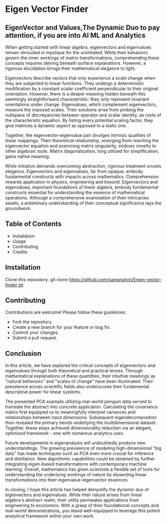 # Eigen Vector Finder

## EigenVector and Values,The Dynamic Duo to pay attention, if you are into AI ML and Analytics

When getting started with linear algebra, eigenvectors and eigenvalues remain shrouded in mystique for the uninitiated. While their behaviors govern the inner workings of matrix transformations, comprehending these concepts requires delving beneath surface explanations. However, a rigorous elucidation brings their mathematical elegance to light. 

Eigenvectors describe vectors that only experience a scale change when they are subjected to linear functions. They undergo a deterministic modification by a constant scalar coefficient perpendicular to their original orientation.  However, there is a deeper meaning hidden beneath this seemingly straightforward characteristic: they only represent invariant orientations under change. Eigenvalues, which complement eigenvectors, measure the imposed scales. Their solutions arise from probing the nullspace of discrepancies between operator and scalar identity, as roots of the characteristic equation. By listing every potential scaling factor, they give matrices a dynamic aspect as opposed to a static one.

Together, the eigenvector-eigenvalue pair divulges intrinsic qualities of linear mappings. Their theoretical relationship, emerging from rewriting the eigenvector equation and examining matrix singularity, endows novelty to other algebraic tools. Matrix diagonalization, long utilized for simplification, gains native meaning.

While initiation demands overcoming abstraction, rigorous treatment unveils elegance. Eigenvectors and eigenvalues, far from opaque, embody fundamental constructs with impacts across mathematics. Comprehension rewards application in physics, engineering and beyond.
Eigenvectors and eigenvalues, important foundations of linear algebra, embody fundamental constructs essential for understanding the essence of mathematical operations. Although a comprehensive examination of their intricacies awaits, a preliminary understanding of their conceptual significance lays the groundwork.

## Table of Contents
- Installation
- Usage
- Contributing
- Credits

## Installation
Clone this repository:
git clone https://github.com/samanalyst/Eigen-vector-finder.git
## Contributing
Contributions are welcome! Please follow these guidelines:

- Fork the repository.
- Create a new branch for your feature or bug fix.
- Commit your changes.
- Submit a pull request.

## Conclusion
In this article, we have explored the critical concepts of eigenvectors and eigenvalues through both theoretical and practical lenses. Through mathematical explanations of these quantities, their intuitive meanings as "natural behaviors" and "scales of change" have been illuminated. Their prevalence across scientific fields also underscores their fundamental descriptive power for linear systems.

The presented PCA example utilizing real-world penguin data served to translate the abstract into concrete application. Calculating the covariance matrix first equipped us to meaningfully interpret variances and relationships between input dimensions. Subsequent eigendecomposition then revealed the primary trends underlying the multidimensional dataset. Together, these steps achieved dimensionality reduction via an elegant, optimized framework - one with numerous analytics uses. 

Future developments in eigenanalysis will undoubtedly produce new understandings. The growing prevalence of modeling high-dimensional "big data" has made techniques such as PCA even more crucial for inference and distillation. New algorithmic capabilities could be obtained by further integrating eigen-based transformations with contemporary machine learning. Overall, mathematics has given scientists a flexible set of tools for understanding the underlying workings of nature by dissecting linear transformations into their eigenvalue-eigenvector essences.  

In closing, I hope this article has helped demystify the dynamic duo of eigenvectors and eigenvalues. While their nature arises from linear algebra's abstract realm, their utility permeates applications from engineering to economics. With a grasp of their foundational concepts and real-world demonstrations, you stand well-equipped to leverage this potent analytical framework within your own work.
